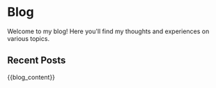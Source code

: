 # Blog

Welcome to my blog! Here you'll find my thoughts and experiences on various topics.

## Recent Posts

{{blog_content}} 
